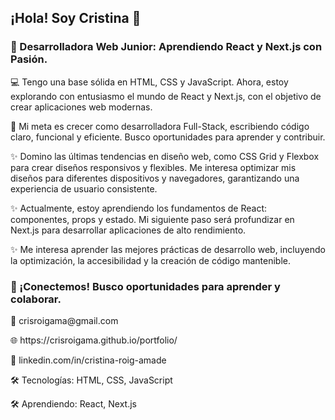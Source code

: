 ## ¡Hola! Soy Cristina 👋


<h3>🌟 Desarrolladora Web Junior: Aprendiendo React y Next.js con Pasión.</h3>
<p>💻 Tengo una base sólida en HTML, CSS y JavaScript. Ahora, estoy explorando con entusiasmo el mundo de React y Next.js, con el objetivo de crear aplicaciones web modernas.</p>
<p>🎯 Mi meta es crecer como desarrolladora Full-Stack, escribiendo código claro, funcional y eficiente. Busco oportunidades para aprender y contribuir.</p>
<p>✨ Domino las últimas tendencias en diseño web, como CSS Grid y Flexbox para crear diseños responsivos y flexibles. Me interesa optimizar mis diseños para diferentes dispositivos y navegadores, garantizando una experiencia de usuario consistente.</p>
<p>✨ Actualmente, estoy aprendiendo los fundamentos de React: componentes, props y estado. Mi siguiente paso será profundizar en Next.js para desarrollar aplicaciones de alto rendimiento.</p>
<p>✨ Me interesa aprender las mejores prácticas de desarrollo web, incluyendo la optimización, la accesibilidad y la creación de código mantenible.</p>
<h3>🤝 ¡Conectemos! Busco oportunidades para aprender y colaborar.</h3>
<p>💌 crisroigama@gmail.com</p>
<p>🌐 https://crisroigama.github.io/portfolio/</p>
<p>💼 linkedin.com/in/cristina-roig-amade</p>
<p>🛠️ Tecnologías: HTML, CSS, JavaScript</p>
<p>🛠️ Aprendiendo: React, Next.js</p>


